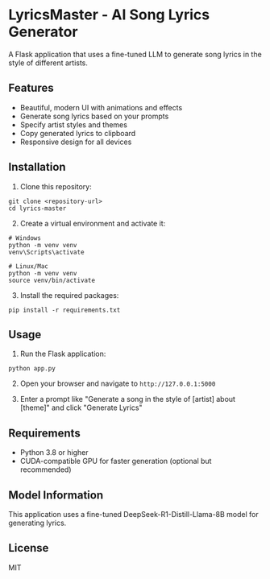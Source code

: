 # LyricsMaster - AI Song Lyrics Generator

A Flask application that uses a fine-tuned LLM to generate song lyrics in the style of different artists.

## Features

- Beautiful, modern UI with animations and effects
- Generate song lyrics based on your prompts
- Specify artist styles and themes
- Copy generated lyrics to clipboard
- Responsive design for all devices

## Installation

1. Clone this repository:
```
git clone <repository-url>
cd lyrics-master
```

2. Create a virtual environment and activate it:
```
# Windows
python -m venv venv
venv\Scripts\activate

# Linux/Mac
python -m venv venv
source venv/bin/activate
```

3. Install the required packages:
```
pip install -r requirements.txt
```

## Usage

1. Run the Flask application:
```
python app.py
```

2. Open your browser and navigate to `http://127.0.0.1:5000`

3. Enter a prompt like "Generate a song in the style of [artist] about [theme]" and click "Generate Lyrics"

## Requirements

- Python 3.8 or higher
- CUDA-compatible GPU for faster generation (optional but recommended)

## Model Information

This application uses a fine-tuned DeepSeek-R1-Distill-Llama-8B model for generating lyrics.

## License

MIT 